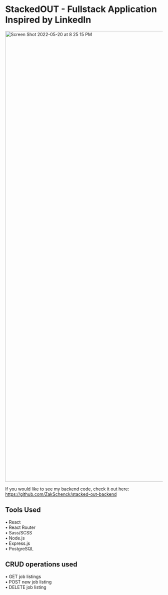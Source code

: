 # StackedOUT - Fullstack Application Inspired by LinkedIn

<img width="1440" alt="Screen Shot 2022-05-20 at 8 25 15 PM" src="https://user-images.githubusercontent.com/91504668/169658840-4d1f6521-6fb3-404d-b895-007ed43fea27.png">

If you would like to see my backend code, check it out here: https://github.com/ZakSchenck/stacked-out-backend

## Tools Used
• React  <br />
• React Router <br />
• Sass/SCSS <br />
• Node.js <br />
• Express.js <br />
• PostgreSQL <br />

## CRUD operations used
• GET job listings <br />
• POST new job listing <br />
• DELETE job listing <br />

